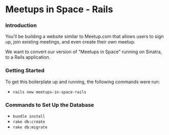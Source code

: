 # Meetups in Space - Rails

### Introduction

You'll be building a website similar to Meetup.com that allows users to sign up, join existing meetings, and even create their own meetup.

We want to convert our version of "Meetups in Space" running on Sinatra, to a Rails application.

### Getting Started

To get this boilerplate up and running, the following commands were run:
* `rails new meetups-in-space-rails`

### Commands to Set Up the Database
* `bundle install`
* `rake db:create`
* `rake db:migrate`
